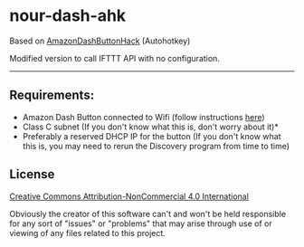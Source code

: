# nour-dash-ahk

Based on [AmazonDashButtonHack](https://github.com/fiveseven808/AmazonDashButtonHack) (Autohotkey)

Modified version to call IFTTT API with no configuration.


-----------------------------------------------------
## Requirements:

* Amazon Dash Button connected to Wifi (follow instructions [here](http://www.instructables.com/id/Amazon-Dash-Button-Hack/))  
* Class C subnet  (If you don't know what this is, don't worry about it)*
* Preferably a reserved DHCP IP for the button  (If you don't know what this is, you may need to rerun the Discovery program from time to time)

## License

[Creative Commons Attribution-NonCommercial 4.0 International ](https://creativecommons.org/licenses/by-nc/4.0/)  

Obviously the creator of this software can't and won't be held responsible for any sort of "issues" or "problems" that may arise through use of or viewing of any files related to this project. 
